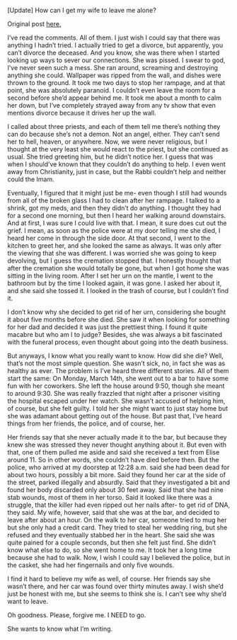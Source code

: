 [Update] How can I get my wife to leave me alone?

Original post [here.](https://www.reddit.com/r/nosleep/comments/xamaay/how_do_i_get_my_wife_to_leave_me_alone/?utm_source=share&utm_medium=ios_app&utm_name=iossmf)

I’ve read the comments. All of them. I just wish I could say that there was anything I hadn’t tried. I actually tried to get a divorce, but apparently, you can’t divorce the deceased. And you know, she was there when I started looking up ways to sever our connections. She was pissed. I swear to god, I’ve never seen such a mess. She ran around, screaming and destroying anything she could. Wallpaper was ripped from the wall, and dishes were thrown to the ground. It took me two days to stop her rampage, and at that point, she was absolutely paranoid. I couldn’t even leave the room for a second before she’d appear behind me. It took me about a month to calm her down, but I’ve completely strayed away from any tv show that even mentions divorce because it drives her up the wall. 

I called about three priests, and each of them tell me there’s nothing they can do because she’s not a demon. Not an angel, either. They can’t send her to hell, heaven, or anywhere. Now, we were never religious, but I thought at the very least she would react to the priest, but she continued as usual. She tried greeting him, but he didn’t notice her. I guess that was when I should’ve known that they couldn’t do anything to help. I even went away from Christianity, just in case, but the Rabbi couldn’t help and neither could the Imam. 

Eventually, I figured that it might just be me- even though I still had wounds from all of the broken glass I had to clean after her rampage. I talked to a shrink, got my meds, and then they didn’t do anything. I thought they had for a second one morning, but then I heard her walking around downstairs. And at first, I was sure I could live with that. I mean, it sure does cut out the grief. I mean, as soon as the police were at my door telling me she died, I heard her come in through the side door. At that second, I went to the kitchen to greet her, and she looked the same as always. It was only after the viewing that she was different. I was worried she was going to keep devolving, but I guess the cremation stopped that. I honestly thought that after the cremation she would totally be gone, but when I got home she was sitting in the living room. After I set her urn on the mantle, I went to the bathroom but by the time I looked again, it was gone. I asked her about it, and she said she tossed it. I looked in the trash of course, but I couldn’t find it. 

I don’t know why she decided to get rid of her urn, considering she bought it about five months before she died. She saw it when looking for something for her dad and decided it was just the prettiest thing. I found it quite macabre but who am I to judge? Besides, she was always a bit fascinated with the funeral process, even thought about going into the death business.  

But anyways, I know what you really want to know. How did she die? Well, that’s not the most simple question. She wasn’t sick, no, in fact she was as healthy as ever. The problem is I’ve heard three different stories. All of them start the same: On Monday, March 14th, she went out to a bar to have some fun with her coworkers. She left the house around 9:50, though she meant to around 9:30. She was really frazzled that night after a prisoner visiting the hospital escaped under her watch. She wasn’t accused of helping him, of course, but she felt guilty. I told her she might want to just stay home but she was adamant about getting out of the house. But past that, I’ve heard things from her friends, the police, and of course, her.

 Her friends say that she never actually made it to the bar, but because they knew she was stressed they never thought anything about it. But even with that, one of them pulled me aside and said she received a text from Elise around 11. So in other words, she couldn’t have died before then. But the police, who arrived at my doorstep at 12:28 a.m. said she had been dead for about two hours, possibly a bit more. Said they found her car at the side of the street, parked illegally and absurdly. Said that they investigated a bit and found her body discarded only about 30 feet away. Said that she had nine stab wounds, most of them in her torso. Said it looked like there was a struggle, that the killer had even ripped out her nails after- to get rid of DNA, they said. My wife, however, said that she was at the bar, and decided to leave after about an hour. On the walk to her car, someone tried to mug her but she only had a credit card. They tried to steal her wedding ring, but she refused and they eventually stabbed her in the heart. She said she was quite pained for a couple seconds, but then she felt just find. She didn’t know what else to do, so she went home to me. It took her a long time because she had to walk. Now, I wish I could say I believed the police, but in the casket, she had her fingernails and only five wounds. 

I find it hard to believe my wife as well, of course. Her friends say she wasn’t there, and her car was found over thirty minutes away. I wish she’d just be honest with me, but she seems to think she is. I can’t see why she’d want to leave.

Oh goodness. Please, forgive me. I NEED to go. 

She wants to know what I’m writing.